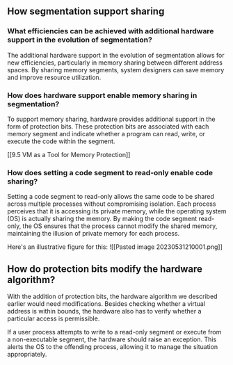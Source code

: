 ## How segmentation support sharing
### What efficiencies can be achieved with additional hardware support in the evolution of segmentation?

The additional hardware support in the evolution of segmentation allows for new efficiencies, particularly in memory sharing between different address spaces. By sharing memory segments, system designers can save memory and improve resource utilization.

### How does hardware support enable memory sharing in segmentation?

To support memory sharing, hardware provides additional support in the form of protection bits. These protection bits are associated with each memory segment and indicate whether a program can read, write, or execute the code within the segment.

[[9.5 VM as a Tool for Memory Protection]]

### How does setting a code segment to read-only enable code sharing?

Setting a code segment to read-only allows the same code to be shared across multiple processes without compromising isolation. Each process perceives that it is accessing its private memory, while the operating system (OS) is actually sharing the memory. By making the code segment read-only, the OS ensures that the process cannot modify the shared memory, maintaining the illusion of private memory for each process.

Here's an illustrative figure for this:
![[Pasted image 20230531210001.png]]

## How do protection bits modify the hardware algorithm?

With the addition of protection bits, the hardware algorithm we described earlier would need modifications. Besides checking whether a virtual address is within bounds, the hardware also has to verify whether a particular access is permissible.

If a user process attempts to write to a read-only segment or execute from a non-executable segment, the hardware should raise an exception. This alerts the OS to the offending process, allowing it to manage the situation appropriately.